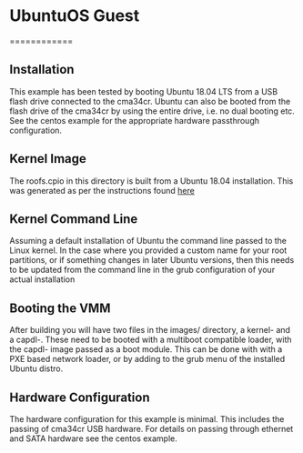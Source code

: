 <!--
     Copyright 2018, Data61, CSIRO (ABN 41 687 119 230)

     SPDX-License-Identifier: GPL-2.0-only
-->

# UbuntuOS Guest
============

## Installation

This example has been tested by booting Ubuntu 18.04 LTS from a USB flash drive connected to the
cma34cr. Ubuntu can also be booted from the flash drive of the cma34cr by using the entire drive,
i.e. no dual booting etc. See the centos example for the appropriate hardware passthrough configuration.

## Kernel Image

The roofs.cpio in this directory is built from a Ubuntu 18.04 installation. This was generated as per
the instructions found [here](https://docs.sel4.systems/projects/camkes-vm/#booting-from-hard-drive)

## Kernel Command Line

Assuming a default installation of Ubuntu the command line passed to the Linux kernel.
In the case where you provided a custom name for your root partitions, or if
something changes in later Ubuntu versions, then this needs to be updated from the
command line in the grub configuration of your actual installation

## Booting the VMM

After building you will have two files in the images/ directory, a kernel- and a capdl-.
These need to be booted with a multiboot compatible loader, with the capdl- image passed
as a boot module. This can be done with with a PXE based network loader, or by adding to
the grub menu of the installed Ubuntu distro.

## Hardware Configuration

The hardware configuration for this example is minimal. This includes the passing of
cma34cr USB hardware. For details on passing through ethernet and SATA hardware see the
centos example.
